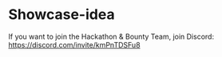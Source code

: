 # Showcase-idea
If you want to join the Hackathon &amp; Bounty Team, join Discord: https://discord.com/invite/kmPnTDSFu8
